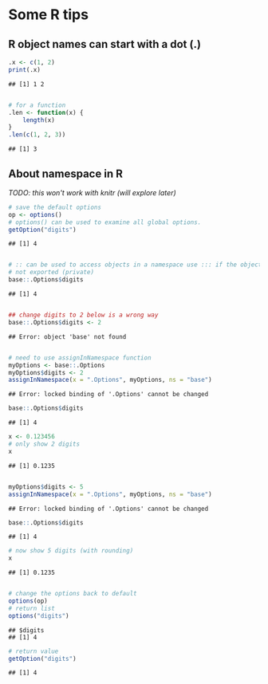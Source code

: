 Some R tips
======

R object names can start with a dot (.)
------


```r
.x <- c(1, 2)
print(.x)
```

```
## [1] 1 2
```

```r

# for a function
.len <- function(x) {
    length(x)
}
.len(c(1, 2, 3))
```

```
## [1] 3
```


About namespace in R
------
*TODO: this won't work with knitr (will explore later)*


```r
# save the default options
op <- options()
# options() can be used to examine all global options.
getOption("digits")
```

```
## [1] 4
```

```r

# :: can be used to access objects in a namespace use ::: if the object is
# not exported (private)
base::.Options$digits
```

```
## [1] 4
```

```r

## change digits to 2 below is a wrong way
base::.Options$digits <- 2
```

```
## Error: object 'base' not found
```

```r

# need to use assignInNamespace function
myOptions <- base::.Options
myOptions$digits <- 2
assignInNamespace(x = ".Options", myOptions, ns = "base")
```

```
## Error: locked binding of '.Options' cannot be changed
```

```r
base::.Options$digits
```

```
## [1] 4
```

```r
x <- 0.123456
# only show 2 digits
x
```

```
## [1] 0.1235
```

```r

myOptions$digits <- 5
assignInNamespace(x = ".Options", myOptions, ns = "base")
```

```
## Error: locked binding of '.Options' cannot be changed
```

```r
base::.Options$digits
```

```
## [1] 4
```

```r
# now show 5 digits (with rounding)
x
```

```
## [1] 0.1235
```

```r

# change the options back to default
options(op)
# return list
options("digits")
```

```
## $digits
## [1] 4
```

```r
# return value
getOption("digits")
```

```
## [1] 4
```

